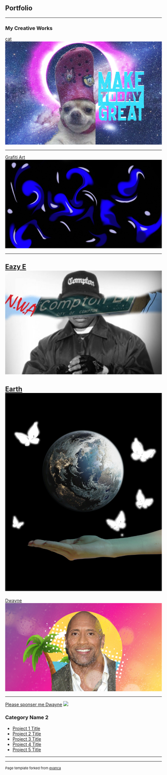## Portfolio

---

### My Creative Works 

[cat](/sample_page)
<img src="images/Doog.jpg?raw=true"/>

---
[Grafiti Art](/pdf/sample_presentation.pdf)
<img src="images/art.jpg?raw=true"/>

---
[Eazy E](http://example.com/)
<img src="images/e.jpg?raw=true"/>
---
[Earth](http://example.com/)
<img src="images/earth.jpg?raw=true"/>
---
[Dwayne](http://example.com/)
<img src="images/rock.jpg?raw=true"/>

---
[Please sponser me Dwayne](http://example.com/)
<img src="images/poprock.jpg?raw=true"/>

### Category Name 2

- [Project 1 Title](http://example.com/)
- [Project 2 Title](http://example.com/)
- [Project 3 Title](http://example.com/)
- [Project 4 Title](http://example.com/)
- [Project 5 Title](http://example.com/)

---




---
<p style="font-size:11px">Page template forked from <a href="https://github.com/evanca/quick-portfolio">evanca</a></p>
<!-- Remove above link if you don't want to attibute -->
